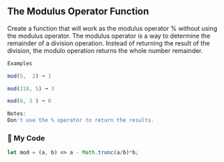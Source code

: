 ## The Modulus Operator Function

Create a function that will work as the modulus operator % without using the modulus operator. The modulus operator is a way to determine the remainder of a division operation. Instead of returning the result of the division, the modulo operation returns the whole number remainder.
```js
Examples

mod(5,  2) ➞ 1

mod(218, 5) ➞ 3

mod(6, 3 ) ➞ 0

Notes:
Don't use the % operator to return the results.
```
### :evergreen_tree:	 My Code
```js
let mod = (a, b) => a - Math.trunc(a/b)*b;
```
